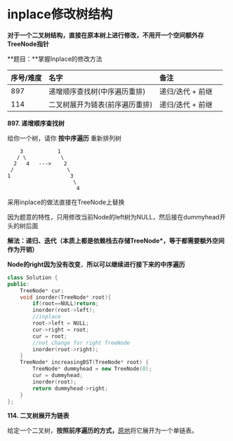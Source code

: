 # inplace修改树结构

**对于一个二叉树结构，直接在原本树上进行修改，不用开一个空间额外存TreeNode指针**

**题目：**掌握Inplace的修改方法

| 序号/难度 | 名字 | 备注 |  |
| :--- | :--- | :--- | :--- |
| 897 | 递增顺序查找树\(中序遍历重排\) | 递归/迭代 + 前继 |  |
| 114 | 二叉树展开为链表\(前序遍历重排\) | 递归/迭代 + 前继 |  |

**897. 递增顺序查找树**

 给你一个树，请你 **按中序遍历** 重新排列树

```text
    3           1
   / \           \
  2   4   --->    2
 /                 \
1                   3
                     \
                      4
```

采用inplace的做法直接在TreeNode上替换

因为题意的特性，只用修改当前Node的left树为NULL，然后接在dummyhead开头的树后面

**解法：递归、迭代（本质上都是依赖栈去存储TreeNode\*，等于都需要额外空间作为开销）**

**Node的right因为没有改变**，**所以可以继续进行接下来的中序遍历**

```cpp
class Solution {
public:
    TreeNode* cur;
    void inorder(TreeNode* root){
        if(root==NULL)return;
        inorder(root->left);
        //inplace
        root->left = NULL;
        cur->right = root;
        cur = root;
        //not change for right TreeNode
        inorder(root->right);
    }
    TreeNode* increasingBST(TreeNode* root) {
        TreeNode* dummyhead = new TreeNode(0);
        cur = dummyhead;
        inorder(root);
        return dummyhead->right;
    }
};
```

**114. 二叉树展开为链表**

 给定一个二叉树，**按照前序遍历的方式，**[原地](https://baike.baidu.com/item/%E5%8E%9F%E5%9C%B0%E7%AE%97%E6%B3%95/8010757)将它展开为一个单链表。

